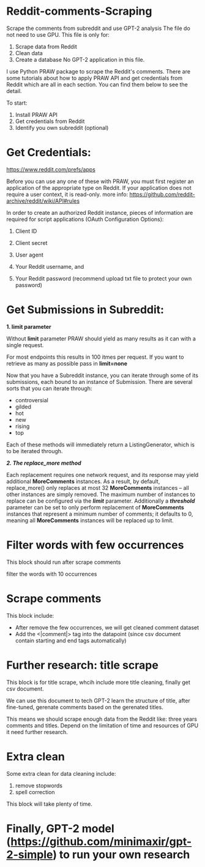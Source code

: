 # Reddit-comments-Scraping
Scrape the comments from subreddit and use GPT-2 analysis
The file do not need to use GPU. This file is only for:

1. Scrape data from Reddit
2. Clean data
3. Create a database
No GPT-2 application in this file.

I use Python PRAW package to scrape the Reddit's comments. There are some tutorials about how to apply PRAW API and get credentials from Reddit which are all in each section. You can find them below to see the detail.

To start:

1. Install PRAW API
2. Get credentials from Reddit
3. Identify you own subreddit (optional)

# Get Credentials:
https://www.reddit.com/prefs/apps

Before you can use any one of these with PRAW, you must first register an application of the appropriate type on Reddit.
If your application does not require a user context, it is read-only.
more info: https://github.com/reddit-archive/reddit/wiki/API#rules

In order to create an authorized Reddit instance, pieces of information are required for script applications (OAuth Configuration Options):

1. Client ID

2. Client secret

3. User agent

4. Your Reddit username, and

5. Your Reddit password (recommend upload txt file to protect your own password)

# Get Submissions in Subreddit:
**1. limit parameter**

Without **limit** parameter PRAW should yield as many results as it can with a single request. 

For most endpoints this results in 100 itmes per request. If you want to retrieve as many as possible pass in **limit=none**

Now that you have a Subreddit instance, you can iterate through some of its submissions, each bound to an instance of Submission. There are several sorts that you can iterate through:

*   controversial
*   gilded
*   hot
*   new
*   rising
*   top

Each of these methods will immediately return a ListingGenerator, which is to be iterated through.

***2. The replace_more method***

Each replacement requires one network request, and its response may yield additional **MoreComments** instances. As a result, by default, replace_more() only replaces at most 32 **MoreComments** instances – all other instances are simply removed. The maximum number of instances to replace can be configured via the ***limit*** parameter. Additionally a ***threshold*** parameter can be set to only perform replacement of **MoreComments** instances that represent a minimum number of comments; it defaults to 0, meaning all **MoreComments** instances will be replaced up to limit.

# Filter words with few occurrences
This block should run after scrape comments

filter the words with 10 occurrences

# Scrape comments
This block include:

*   After remove the few occurrences, we will get cleaned comment dataset
*   Add the <|comment|> tag into the datapoint (since csv document contain starting and end tags automatically)

# Further research: title scrape
This block is for title scrape, whcih include more title cleaning, finally get csv document.

We can use this document to tech GPT-2 learn the structure of title, after fine-tuned, gerenate comments based on the gerenated titles.

This means we should scrape enough data from the Reddit like: three years comments and titles. Depend on the limitation of time and resources of GPU it need further research.

# Extra clean
Some extra clean for data cleaning include:


1.   remove stopwords
2.   spell correction

This block will take plenty of time.

# Finally, GPT-2 model (https://github.com/minimaxir/gpt-2-simple) to run your own research
